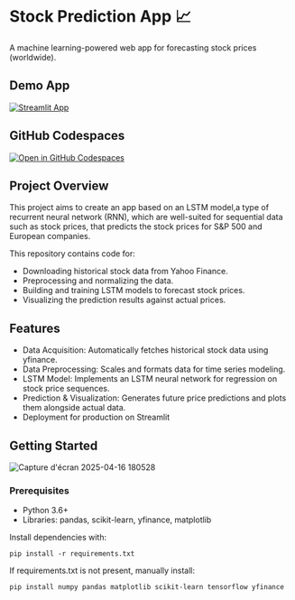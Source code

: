 #  Stock Prediction App 📈

A machine learning-powered web app for forecasting stock prices (worldwide).

## Demo App

[![Streamlit App](https://static.streamlit.io/badges/streamlit_badge_black_white.svg)](https://lyns-stockprediction.streamlit.app/)

## GitHub Codespaces

[![Open in GitHub Codespaces](https://github.com/codespaces/badge.svg)](https://codespaces.new/streamlit/app-starter-kit?quickstart=1)

## Project Overview

This project aims to create an app based on an LSTM model,a type of recurrent neural network (RNN), which are well-suited for sequential data such as stock prices, that predicts the stock prices for S&P 500 and European companies. 

This repository contains code for:
- Downloading historical stock data from Yahoo Finance.
- Preprocessing and normalizing the data.
- Building and training LSTM models to forecast stock prices.
- Visualizing the prediction results against actual prices.

##  Features
- Data Acquisition: Automatically fetches historical stock data using yfinance.
- Data Preprocessing: Scales and formats data for time series modeling.
- LSTM Model: Implements an LSTM neural network for regression on stock price sequences.
- Prediction & Visualization: Generates future price predictions and plots them alongside actual data.
- Deployment for production on Streamlit

## Getting Started
![Capture d'écran 2025-04-16 180528](https://github.com/user-attachments/assets/d042dc82-dda1-47d4-be9f-ef25c84fd3de)

### Prerequisites

-   Python 3.6+
-   Libraries: pandas, scikit-learn, yfinance, matplotlib

  Install dependencies with:
```
pip install -r requirements.txt
```
If requirements.txt is not present, manually install:
```
pip install numpy pandas matplotlib scikit-learn tensorflow yfinance
```



